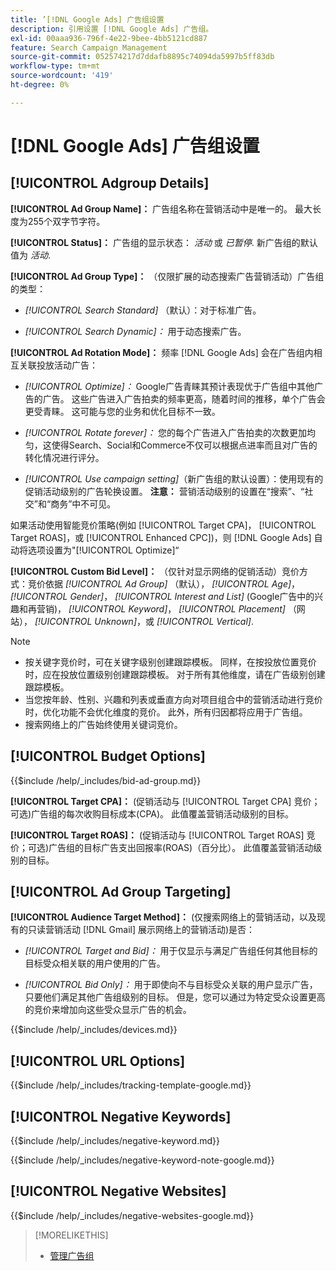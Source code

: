 ```yaml
---
title: ’[!DNL Google Ads] 广告组设置
description: 引用设置 [!DNL Google Ads] 广告组。
exl-id: 00aaa936-796f-4e22-9bee-4bb5121cd887
feature: Search Campaign Management
source-git-commit: 052574217d7ddafb8895c74094da5997b5ff83db
workflow-type: tm+mt
source-wordcount: '419'
ht-degree: 0%

---
```


# [!DNL Google Ads] 广告组设置

## [!UICONTROL Adgroup Details]

**[!UICONTROL Ad Group Name]：** 广告组名称在营销活动中是唯一的。 最大长度为255个双字节字符。

**[!UICONTROL Status]：** 广告组的显示状态： *活动* 或 *已暂停*. 新广告组的默认值为 *活动*.

**[!UICONTROL Ad Group Type]：** （仅限扩展的动态搜索广告营销活动）广告组的类型：

* *[!UICONTROL Search Standard]* （默认）：对于标准广告。

* *[!UICONTROL Search Dynamic]：* 用于动态搜索广告。

**[!UICONTROL Ad Rotation Mode]：** 频率 [!DNL Google Ads] 会在广告组内相互关联投放活动广告：

* *[!UICONTROL Optimize]：* Google广告青睐其预计表现优于广告组中其他广告的广告。 这些广告进入广告拍卖的频率更高，随着时间的推移，单个广告会更受青睐。 这可能与您的业务和优化目标不一致。

* *[!UICONTROL Rotate forever]：*   您的每个广告进入广告拍卖的次数更加均匀，这使得Search、Social和Commerce不仅可以根据点进率而且对广告的转化情况进行评分。

* *[!UICONTROL Use campaign setting]*（新广告组的默认设置）：使用现有的促销活动级别的广告轮换设置。 **注意：** 营销活动级别的设置在“搜索”、“社交”和“商务”中不可见。

如果活动使用智能竞价策略(例如 [!UICONTROL Target CPA]， [!UICONTROL Target ROAS]，或 [!UICONTROL Enhanced CPC])，则 [!DNL Google Ads] 自动将选项设置为&quot;[!UICONTROL Optimize]“

**[!UICONTROL Custom Bid Level]：** （仅针对显示网络的促销活动）竞价方式：竞价依据 *[!UICONTROL Ad Group]* （默认）， *[!UICONTROL Age]*， *[!UICONTROL Gender]*， *[!UICONTROL Interest and List]* (Google广告中的兴趣和再营销)， *[!UICONTROL Keyword]*， *[!UICONTROL Placement]* （网站）， *[!UICONTROL Unknown]*，或 *[!UICONTROL Vertical]*.

>[!NOTE]
>
>* 按关键字竞价时，可在关键字级别创建跟踪模板。 同样，在按投放位置竞价时，应在投放位置级别创建跟踪模板。 对于所有其他维度，请在广告级别创建跟踪模板。
>* 当您按年龄、性别、兴趣和列表或垂直方向对项目组合中的营销活动进行竞价时，优化功能不会优化维度的竞价。 此外，所有归因都将应用于广告组。
>* 搜索网络上的广告始终使用关键词竞价。

## [!UICONTROL Budget Options]

<!-- **[!UICONTROL Bid]:** -->

{{$include /help/_includes/bid-ad-group.md}}

**[!UICONTROL Target CPA]：** (促销活动与 [!UICONTROL Target CPA] 竞价；可选)广告组的每次收购目标成本(CPA)。 此值覆盖营销活动级别的目标。

**[!UICONTROL Target ROAS]：** (促销活动与 [!UICONTROL Target ROAS] 竞价；可选)广告组的目标广告支出回报率(ROAS)（百分比）。 此值覆盖营销活动级别的目标。

## [!UICONTROL Ad Group Targeting]

**[!UICONTROL Audience Target Method]：** (仅搜索网络上的营销活动，以及现有的只读营销活动 [!DNL Gmail] 展示网络上的营销活动)是否：

* *[!UICONTROL Target and Bid]：* 用于仅显示与满足广告组任何其他目标的目标受众相关联的用户使用的广告。

* *[!UICONTROL Bid Only]：* 用于即使向不与目标受众关联的用户显示广告，只要他们满足其他广告组级别的目标。 但是，您可以通过为特定受众设置更高的竞价来增加向这些受众显示广告的机会。

<!-- **[!UICONTROL Devices]:** -->

{{$include /help/_includes/devices.md}}

## [!UICONTROL URL Options]

<!-- **[!UICONTROL Tracking Template]:** -->

{{$include /help/_includes/tracking-template-google.md}}

## [!UICONTROL Negative Keywords]

<!-- **[!UICONTROL Negative Keywords]:** -->

{{$include /help/_includes/negative-keyword.md}}

<!-- Note for **[!UICONTROL Negative Keywords]:** -->

{{$include /help/_includes/negative-keyword-note-google.md}}

## [!UICONTROL Negative Websites]

<!-- **[!UICONTROL Negative Websites]:** -->

{{$include /help/_includes/negative-websites-google.md}}

>[!MORELIKETHIS]
>
>* [管理广告组](/help/search-social-commerce/campaign-management/campaigns/ad-group-manage.md)
